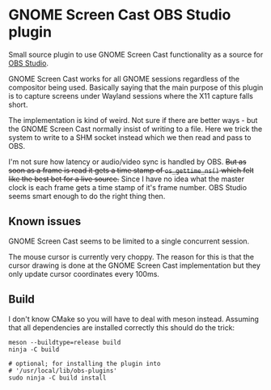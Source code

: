 # GNOME Screen Cast OBS Studio plugin

Small source plugin to use GNOME Screen Cast functionality as a source for [OBS
Studio][1].

GNOME Screen Cast works for all GNOME sessions regardless of the compositor
being used. Basically saying that the main purpose of this plugin is to capture
screens under Wayland sessions where the X11 capture falls short.

The implementation is kind of weird. Not sure if there are better ways - but the
GNOME Screen Cast normally insist of writing to a file. Here we trick the system
to write to a SHM socket instead which we then read and pass to OBS.

I'm not sure how latency or audio/video sync is handled by OBS. ~~But as soon as
a frame is read it gets a time stamp of `os_gettime_ns()` which felt like the
best bet for a live source.~~ Since I have no idea what the master clock is each
frame gets a time stamp of it's frame number. OBS Studio seems smart enough to
do the right thing then.

[1]: https://obsproject.com/

## Known issues

GNOME Screen Cast seems to be limited to a single concurrent session.

The mouse cursor is currently very choppy. The reason for this is that the
cursor drawing is done at the GNOME Screen Cast implementation but they only
update cursor coordinates every 100ms.

## Build

I don't know CMake so you will have to deal with meson instead. Assuming that
all dependencies are installed correctly this should do the trick:

```
meson --buildtype=release build
ninja -C build

# optional; for installing the plugin into
# '/usr/local/lib/obs-plugins'
sudo ninja -C build install
```
